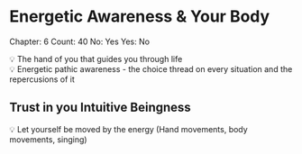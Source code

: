 # Energetic Awareness & Your Body

Chapter: 6
Count: 40
No: Yes
Yes: No

<aside>
💡 The hand of you that guides you through life

</aside>

<aside>
💡 Energetic pathic awareness - the choice thread on every situation and the repercusions of it

</aside>

## Trust in you Intuitive Beingness

<aside>
💡 Let yourself be moved by the energy
(Hand movements, body movements, singing)

</aside>